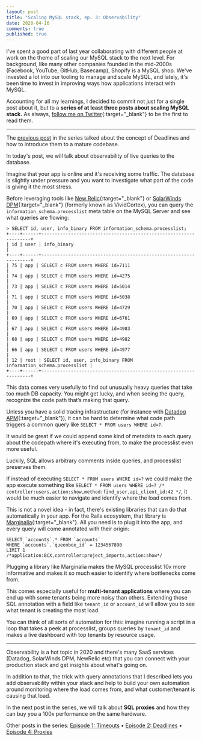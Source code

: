 ```yaml
---
layout: post
title: "Scaling MySQL stack, ep. 3: Observability"
date: 2020-04-16
comments: true
published: true
---
```


I've spent a good part of last year collaborating with different people at work on the theme of scaling our MySQL stack to the next level. For background, like many other companies founded in the mid-2000s (Facebook, YouTube, GitHub, Basecamp), Shopify is a MySQL shop. We've invested a lot into our tooling to manage and scale MySQL, and lately, it's been time to invest in improving ways how applications interact with MySQL.

Accounting for all my learnings, I decided to commit not just for a single post about it, but to a **series of at least three posts about scaling MySQL stack.** As always, [follow me on Twitter](https://twitter.com/kirshatrov){:target="_blank"} to be the first to read them.

---

The [previous post](/2020/04/06/scaling-mysql-stack-part-2-deadlines/) in the series talked about the concept of Deadlines and how to introduce them to a mature codebase.

In today's post, we will talk about observability of live queries to the database.

Imagine that your app is online and it's receiving some traffic. The database is slightly under pressure and you want to investigate what part of the code is giving it the most stress.

Before leveraging tools like [New Relic](https://newrelic.com/){:target="_blank"} or [SolarWinds DPM](https://www.vividcortex.com/){:target="_blank"} (formerly known as VividCortex), you can query the `information_schema.processlist` meta table on the MySQL Server and see what queries are flowing:

```
> SELECT id, user, info_binary FROM information_schema.processlist;
+----+------+------------------------------------------------------------------+
| id | user | info_binary                                                      |
+----+------+------------------------------------------------------------------+
| 75 | app | SELECT c FROM users WHERE id=7111                              |
| 74 | app | SELECT c FROM users WHERE id=4275                              |
| 73 | app | SELECT c FROM users WHERE id=5014                              |
| 71 | app | SELECT c FROM users WHERE id=5038                              |
| 70 | app | SELECT c FROM users WHERE id=4729                              |
| 69 | app | SELECT c FROM users WHERE id=6761                              |
| 67 | app | SELECT c FROM users WHERE id=4983                              |
| 68 | app | SELECT c FROM users WHERE id=4982                              |
| 66 | app | SELECT c FROM users WHERE id=4977                                                         |
| 12 | root | SELECT id, user, info_binary FROM information_schema.processlist |
+----+------+------------------------------------------------------------------+
```

This data comes very usefully to find out unusually heavy queries that take too much DB capacity. You might get lucky, and when seeing the query, recognize the code path that’s making that query.

Unless you have a solid tracing infrastructure (for instance with [Datadog APM](https://www.datadoghq.com/apm/){:target="_blank"}), it can be hard to determine what code path triggers a common query like `SELECT * FROM users WHERE id=?`.

It would be great if we could append some kind of metadata to each query about the codepath where it's executing from, to make the processlist even more useful.

Luckily, SQL allows arbitrary comments inside queries, and processlist preserves them.

If instead of executing `SELECT * FROM users WHERE id=?` we could make the app execute something like `SELECT * FROM users WHERE id=? /* controller:users,action:show,method:find_user,api_client_id:42 */`, it would be much easier to navigate and identify where the load comes from.

This is not a novel idea - in fact, there's existing libraries that can do that automatically in your app. For the Rails ecosystem, that library is [Marginalia](https://github.com/basecamp/marginalia){:target="_blank"}. All you need is to plug it into the app, and every query will come annotated with their origin:

```
SELECT `accounts`.* FROM `accounts`
WHERE `accounts`.`queenbee_id` = 1234567890
LIMIT 1
/*application:BCX,controller:project_imports,action:show*/
```

Plugging a library like Marginalia makes the MySQL processlist 10x more informative and makes it so much easier to identify where bottlenecks come from.

This comes especially useful for **multi-tenant applications** where you can end up with some tenants being more noisy than others. Extending those SQL annotation with a field like `tenant_id` or `account_id` will allow you to see what tenant is creating the most load.

You can think of all sorts of automation for this: imagine running a script in a loop that takes a peek at processlist, groups queries by `tenant_id` and makes a live dashboard with top tenants by resource usage.

---

Observability is a hot topic in 2020 and there's many SaaS services (Datadog, SolarWinds DPM, NewRelic etc) that you can connect with your production stack and get insights about what's going on.

In addition to that, the trick with query annotations that I described lets you add observability within your stack and help to build your own automation around monitoring where the load comes from, and what customer/tenant is causing that load.

In the next post in the series, we will talk about **SQL proxies** and how they can buy you a 100x performance on the same hardware.

Other posts in the series: [Episode 1: Timeouts](/2020/04/06/scaling-mysql-stack-part-1-timeouts/) &bull; [Episode 2: Deadlines](/2020/04/06/scaling-mysql-stack-part-2-deadlines/) &bull; [Episode 4: Proxies](/2020/04/27/scaling-mysql-stack-part-4-proxy/)

